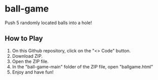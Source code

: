 # ball-game
Push 5 randomly located balls into a hole!

## How to Play
1. On this Github repository, click on the "<> Code" button.
2. Download ZIP.
3. Open the ZIP file.
4. In the "ball-game-main" folder of the ZIP file, open "ballgame.html"
5. Enjoy and have fun!
